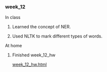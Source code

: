 ### week_12

In class

1. Learned the concept of NER.

2. Used NLTK to mark different types of words.
  
  
At home

1. Finished week_12_hw

    [week_12_hw.html](https://goodjob0823.github.io/CSX_RProject_Fall_2018/week_12/hw_12/week_12_hw.html)
    
